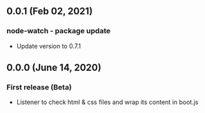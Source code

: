 ## 0.0.1 (Feb 02, 2021)

### node-watch - package update

* Update version to 0.7.1

## 0.0.0 (June 14, 2020)

### First release (Beta)

* Listener to check html & css files and wrap its content in boot.js
